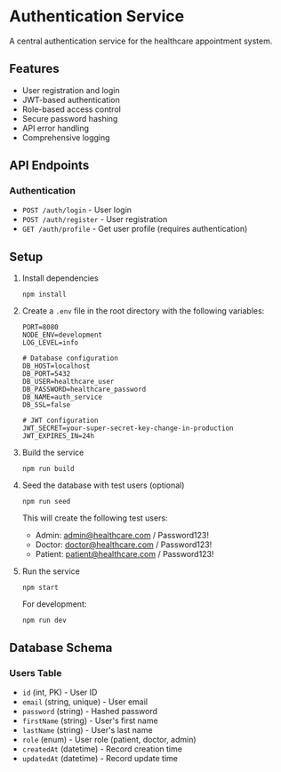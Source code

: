 # Authentication Service

A central authentication service for the healthcare appointment system.

## Features

- User registration and login
- JWT-based authentication
- Role-based access control
- Secure password hashing
- API error handling
- Comprehensive logging

## API Endpoints

### Authentication

- `POST /auth/login` - User login
- `POST /auth/register` - User registration
- `GET /auth/profile` - Get user profile (requires authentication)

## Setup

1. Install dependencies
   ```
   npm install
   ```

2. Create a `.env` file in the root directory with the following variables:
   ```
   PORT=8080
   NODE_ENV=development
   LOG_LEVEL=info

   # Database configuration
   DB_HOST=localhost
   DB_PORT=5432
   DB_USER=healthcare_user
   DB_PASSWORD=healthcare_password
   DB_NAME=auth_service
   DB_SSL=false

   # JWT configuration
   JWT_SECRET=your-super-secret-key-change-in-production
   JWT_EXPIRES_IN=24h
   ```

3. Build the service
   ```
   npm run build
   ```

4. Seed the database with test users (optional)
   ```
   npm run seed
   ```
   This will create the following test users:
   - Admin: admin@healthcare.com / Password123!
   - Doctor: doctor@healthcare.com / Password123!
   - Patient: patient@healthcare.com / Password123!

5. Run the service
   ```
   npm start
   ```

   For development:
   ```
   npm run dev
   ```

## Database Schema

### Users Table

- `id` (int, PK) - User ID
- `email` (string, unique) - User email
- `password` (string) - Hashed password
- `firstName` (string) - User's first name
- `lastName` (string) - User's last name
- `role` (enum) - User role (patient, doctor, admin)
- `createdAt` (datetime) - Record creation time
- `updatedAt` (datetime) - Record update time 